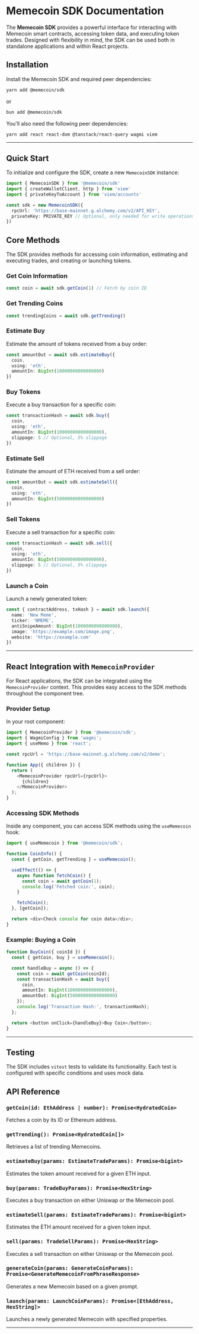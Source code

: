 # Memecoin SDK Documentation

The **Memecoin SDK** provides a powerful interface for interacting with Memecoin smart contracts, accessing token data, and executing token trades. Designed with flexibility in mind, the SDK can be used both in standalone applications and within React projects.

## Installation

Install the Memecoin SDK and required peer dependencies:

```bash
yarn add @memecoin/sdk
```

or

```bash
bun add @memecoin/sdk
```

You'll also need the following peer dependencies:

```bash
yarn add react react-dom @tanstack/react-query wagmi viem
```

---

## Quick Start

To initialize and configure the SDK, create a new `MemecoinSDK` instance:

```typescript
import { MemecoinSDK } from '@memecoin/sdk'
import { createWalletClient, http } from 'viem'
import { privateKeyToAccount } from 'viem/accounts'

const sdk = new MemecoinSDK({
  rpcUrl: 'https://base-mainnet.g.alchemy.com/v2/API_KEY',
  privateKey: PRIVATE_KEY // Optional, only needed for write operations
})
```

## Core Methods

The SDK provides methods for accessing coin information, estimating and executing trades, and creating or launching tokens.

### Get Coin Information

```typescript
const coin = await sdk.getCoin(1) // Fetch by coin ID
```

### Get Trending Coins

```typescript
const trendingCoins = await sdk.getTrending()
```

### Estimate Buy

Estimate the amount of tokens received from a buy order:

```typescript
const amountOut = await sdk.estimateBuy({
  coin,
  using: 'eth',
  amountIn: BigInt(10000000000000000)
})
```

### Buy Tokens

Execute a buy transaction for a specific coin:

```typescript
const transactionHash = await sdk.buy({
  coin,
  using: 'eth',
  amountIn: BigInt(10000000000000000),
  slippage: 5 // Optional, 5% slippage
})
```

### Estimate Sell

Estimate the amount of ETH received from a sell order:

```typescript
const amountOut = await sdk.estimateSell({
  coin,
  using: 'eth',
  amountIn: BigInt(50000000000000000)
})
```

### Sell Tokens

Execute a sell transaction for a specific coin:

```typescript
const transactionHash = await sdk.sell({
  coin,
  using: 'eth',
  amountIn: BigInt(50000000000000000),
  slippage: 5 // Optional, 5% slippage
})
```

### Launch a Coin

Launch a newly generated token:

```typescript
const { contractAddress, txHash } = await sdk.launch({
  name: 'New Meme',
  ticker: 'NMEME',
  antiSnipeAmount: BigInt(1000000000000000),
  image: 'https://example.com/image.png',
  website: 'https://example.com'
})
```

---

## React Integration with `MemecoinProvider`

For React applications, the SDK can be integrated using the `MemecoinProvider` context. This provides easy access to the SDK methods throughout the component tree.

### Provider Setup

In your root component:

```typescript
import { MemecoinProvider } from '@memecoin/sdk';
import { WagmiConfig } from 'wagmi';
import { useMemo } from 'react';

const rpcUrl = 'https://base-mainnet.g.alchemy.com/v2/demo';

function App({ children }) {
  return (
    <MemecoinProvider rpcUrl={rpcUrl}>
      {children}
    </MemecoinProvider>
  );
}
```

### Accessing SDK Methods

Inside any component, you can access SDK methods using the `useMemecoin` hook:

```typescript
import { useMemecoin } from '@memecoin/sdk';

function CoinInfo() {
  const { getCoin, getTrending } = useMemecoin();

  useEffect(() => {
    async function fetchCoin() {
      const coin = await getCoin(1);
      console.log('Fetched coin:', coin);
    }

    fetchCoin();
  }, [getCoin]);

  return <div>Check console for coin data</div>;
}
```

### Example: Buying a Coin

```typescript
function BuyCoin({ coinId }) {
  const { getCoin, buy } = useMemecoin();

  const handleBuy = async () => {
    const coin = await getCoin(coinId);
    const transactionHash = await buy({
      coin,
      amountIn: BigInt(10000000000000000),
      amountOut: BigInt(50000000000000000)
    });
    console.log('Transaction Hash:', transactionHash);
  };

  return <button onClick={handleBuy}>Buy Coin</button>;
}
```

---

## Testing

The SDK includes `vitest` tests to validate its functionality. Each test is configured with specific conditions and uses mock data.

## API Reference

### `getCoin(id: EthAddress | number): Promise<HydratedCoin>`

Fetches a coin by its ID or Ethereum address.

### `getTrending(): Promise<HydratedCoin[]>`

Retrieves a list of trending Memecoins.

### `estimateBuy(params: EstimateTradeParams): Promise<bigint>`

Estimates the token amount received for a given ETH input.

### `buy(params: TradeBuyParams): Promise<HexString>`

Executes a buy transaction on either Uniswap or the Memecoin pool.

### `estimateSell(params: EstimateTradeParams): Promise<bigint>`

Estimates the ETH amount received for a given token input.

### `sell(params: TradeSellParams): Promise<HexString>`

Executes a sell transaction on either Uniswap or the Memecoin pool.

### `generateCoin(params: GenerateCoinParams): Promise<GenerateMemecoinFromPhraseResponse>`

Generates a new Memecoin based on a given prompt.

### `launch(params: LaunchCoinParams): Promise<[EthAddress, HexString]>`

Launches a newly generated Memecoin with specified properties.

---
